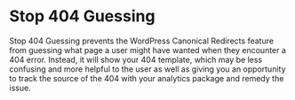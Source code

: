 # Stop 404 Guessing

Stop 404 Guessing prevents the WordPress Canonical Redirects feature from guessing what page a user might have wanted when they encounter a 404 error. Instead, it will show your 404 template, which may be less confusing and more helpful to the user as well as giving you an opportunity to track the source of the 404 with your analytics package and remedy the issue.
